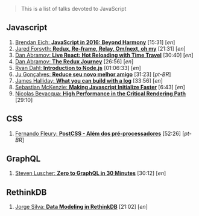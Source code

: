 > This is a list of talks devoted to JavaScript

## Javascript
1. [Brendan Eich: **JavaScript in 2016: Beyond Harmony**](https://www.oreilly.com/ideas/brendan-eich-javascript-fluent-2016) [15:31] [_en_]
1. [Jared Forsyth: **Redux, Re-frame, Relay, Om/next, oh my**](https://www.youtube.com/watch?v=-jwQ3sGoiXg) [21:31] [_en_]
1. [Dan Abramov: **Live React: Hot Reloading with Time Travel**](https://www.youtube.com/watch?v=xsSnOQynTHs) [30:40] [_en_]
1. [Dan Abramov: **The Redux Journey**](https://www.youtube.com/watch?v=uvAXVMwHJXU) [26:56] [_en_]
1. [Ryan Dahl: **Introduction to Node.js**](https://www.youtube.com/watch?v=jo_B4LTHi3I) [01:06:33] [_en_]
1. [Ju Gonçalves: **Reduce seu novo melhor amigo**](https://www.youtube.com/watch?v=P9mAnhNFKO4) [31:23] [_pt-BR_]
1. [James Halliday: **What you can build with a log**](https://www.youtube.com/watch?v=RPFjN1N148U) [33:56] [_en_]
1. [Sebastian McKenzie: **Making Javascript Initialize Faster**](https://www.youtube.com/watch?v=xbZzahWakGs) [6:43] [_en_]
1. [Nicolas Bevacqua: **High Performance in the Critical Rendering Path**](https://www.youtube.com/watch?v=PqA3jBpT6T0&t) [29:10]

## CSS
1. [Fernando Fleury: **PostCSS - Além dos pré-processadores**](https://www.youtube.com/watch?v=hWNzhKIa34w) [52:26] [_pt-BR_]


## GraphQL
1. [Steven Luscher: **Zero to GraphQL in 30 Minutes**](https://www.youtube.com/watch?v=UBGzsb2UkeY) [30:12] [_en_]


## RethinkDB
1. [Jorge Silva: **Data Modeling in RethinkDB**](https://www.youtube.com/watch?v=vJtDNRsUozk) [21:02] [_en_]